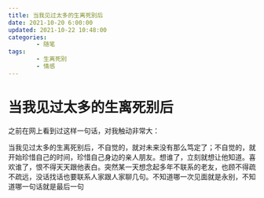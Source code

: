 ```yaml
---
title: 当我见过太多的生离死别后
date: 2021-10-20 6:00:00
updated: 2021-10-22 10:48:00
categories:
        - 随笔
tags:
        - 生离死别
        - 情感
---
```


# 当我见过太多的生离死别后

之前在网上看到过这样一句话，对我触动非常大：

当我见过太多的生离死别后，不自觉的，就对未来没有那么笃定了；不自觉的，就开始珍惜自己的时间，珍惜自己身边的亲人朋友。想谁了，立刻就想让他知道。喜欢谁了，恨不得天天跟他表白。突然某一天想念起多年不联系的老友，也顾不得疏不疏远，没话找话也要联系人家跟人家聊几句。不知道哪一次见面就是永别，不知道哪一句话就是最后一句